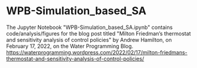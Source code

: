 # WPB-Simulation_based_SA
The Jupyter Notebook "WPB-Simulation_based_SA.ipynb" contains code/analysis/figures for the blog post titled "Milton Friedman’s thermostat and sensitivity analysis of control policies" by Andrew Hamilton, on February 17, 2022, on the Water Programming Blog. https://waterprogramming.wordpress.com/2022/02/17/milton-friedmans-thermostat-and-sensitivity-analysis-of-control-policies/
